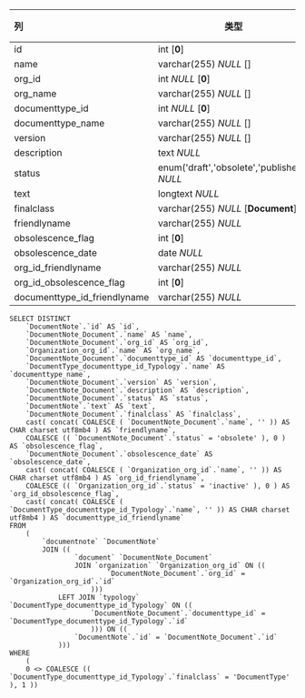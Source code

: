 | 列                           | 类型                                        | 注释 |
| :--------------------------- | ------------------------------------------- | ---- |
| id                           | int [**0**]                                 |      |
| name                         | varchar(255) *NULL* []                      |      |
| org_id                       | int *NULL* [**0**]                          |      |
| org_name                     | varchar(255) *NULL* []                      |      |
| documenttype_id              | int *NULL* [**0**]                          |      |
| documenttype_name            | varchar(255) *NULL* []                      |      |
| version                      | varchar(255) *NULL* []                      |      |
| description                  | text *NULL*                                 |      |
| status                       | enum('draft','obsolete','published') *NULL* |      |
| text                         | longtext *NULL*                             |      |
| finalclass                   | varchar(255) *NULL* [**Document**]          |      |
| friendlyname                 | varchar(255) *NULL*                         |      |
| obsolescence_flag            | int [**0**]                                 |      |
| obsolescence_date            | date *NULL*                                 |      |
| org_id_friendlyname          | varchar(255) *NULL*                         |      |
| org_id_obsolescence_flag     | int [**0**]                                 |      |
| documenttype_id_friendlyname | varchar(255) *NULL*                         |      |

```
SELECT DISTINCT
	`DocumentNote`.`id` AS `id`,
	`DocumentNote_Document`.`name` AS `name`,
	`DocumentNote_Document`.`org_id` AS `org_id`,
	`Organization_org_id`.`name` AS `org_name`,
	`DocumentNote_Document`.`documenttype_id` AS `documenttype_id`,
	`DocumentType_documenttype_id_Typology`.`name` AS `documenttype_name`,
	`DocumentNote_Document`.`version` AS `version`,
	`DocumentNote_Document`.`description` AS `description`,
	`DocumentNote_Document`.`status` AS `status`,
	`DocumentNote`.`text` AS `text`,
	`DocumentNote_Document`.`finalclass` AS `finalclass`,
	cast( concat( COALESCE ( `DocumentNote_Document`.`name`, '' )) AS CHAR charset utf8mb4 ) AS `friendlyname`,
	COALESCE (( `DocumentNote_Document`.`status` = 'obsolete' ), 0 ) AS `obsolescence_flag`,
	`DocumentNote_Document`.`obsolescence_date` AS `obsolescence_date`,
	cast( concat( COALESCE ( `Organization_org_id`.`name`, '' )) AS CHAR charset utf8mb4 ) AS `org_id_friendlyname`,
	COALESCE (( `Organization_org_id`.`status` = 'inactive' ), 0 ) AS `org_id_obsolescence_flag`,
	cast( concat( COALESCE ( `DocumentType_documenttype_id_Typology`.`name`, '' )) AS CHAR charset utf8mb4 ) AS `documenttype_id_friendlyname` 
FROM
	(
		`documentnote` `DocumentNote`
		JOIN ((
				`document` `DocumentNote_Document`
				JOIN `organization` `Organization_org_id` ON ((
						`DocumentNote_Document`.`org_id` = `Organization_org_id`.`id` 
					)))
			LEFT JOIN `typology` `DocumentType_documenttype_id_Typology` ON ((
					`DocumentNote_Document`.`documenttype_id` = `DocumentType_documenttype_id_Typology`.`id` 
					))) ON ((
				`DocumentNote`.`id` = `DocumentNote_Document`.`id` 
			))) 
WHERE
	(
	0 <> COALESCE (( `DocumentType_documenttype_id_Typology`.`finalclass` = 'DocumentType' ), 1 ))
```

